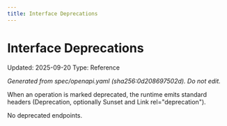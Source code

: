 ```yaml
---
title: Interface Deprecations
---
```


# Interface Deprecations
Updated: 2025-09-20
Type: Reference

_Generated from spec/openapi.yaml (sha256:0d208697502d). Do not edit._

When an operation is marked deprecated, the runtime emits standard headers (Deprecation, optionally Sunset and Link rel="deprecation").

No deprecated endpoints.

